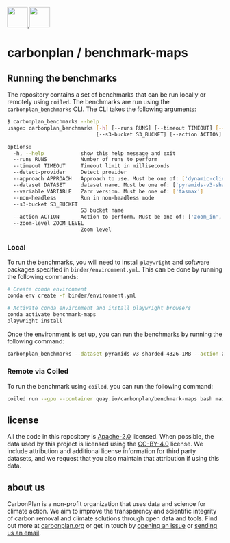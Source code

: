 <p align='left'>
  <a href='https://carbonplan.org/#gh-light-mode-only'>
    <img
      src='https://carbonplan-assets.s3.amazonaws.com/monogram/dark-small.png'
      height='48px'
    />
  </a>
  <a href='https://carbonplan.org/#gh-dark-mode-only'>
    <img
      src='https://carbonplan-assets.s3.amazonaws.com/monogram/light-small.png'
      height='48px'
    />
  </a>
</p>

# carbonplan / benchmark-maps

## Running the benchmarks

The repository contains a set of benchmarks that can be run locally or remotely using `coiled`. The benchmarks are run using the `carbonplan_benchmarks` CLI. The CLI takes the following arguments:

```bash
$ carbonplan_benchmarks --help
usage: carbonplan_benchmarks [-h] [--runs RUNS] [--timeout TIMEOUT] [--detect-provider] [--approach APPROACH] [--dataset DATASET] [--variable VARIABLE] [--non-headless]
                             [--s3-bucket S3_BUCKET] [--action ACTION] [--zoom-level ZOOM_LEVEL]

options:
  -h, --help            show this help message and exit
  --runs RUNS           Number of runs to perform
  --timeout TIMEOUT     Timeout limit in milliseconds
  --detect-provider     Detect provider
  --approach APPROACH   Approach to use. Must be one of: ['dynamic-client']
  --dataset DATASET     dataset name. Must be one of: ['pyramids-v3-sharded-4326-1MB', 'pyramids-v3-sharded-4326-5MB']
  --variable VARIABLE   Zarr version. Must be one of: ['tasmax']
  --non-headless        Run in non-headless mode
  --s3-bucket S3_BUCKET
                        S3 bucket name
  --action ACTION       Action to perform. Must be one of: ['zoom_in', 'zoom_out']
  --zoom-level ZOOM_LEVEL
                        Zoom level
```

### Local

To run the benchmarks, you will need to install `playwright` and software packages specified in `binder/environment.yml`. This can be done by running the following commands:

```bash
# Create conda environment
conda env create -f binder/environment.yml

# Activate conda environment and install playwright browsers
conda activate benchmark-maps
playwright install
```

Once the environment is set up, you can run the benchmarks by running the following command:

```bash
carbonplan_benchmarks --dataset pyramids-v3-sharded-4326-1MB --action zoom_in --zoom-level 4
```

### Remote via Coiled

To run the benchmark using `coiled`, you can run the following command:

```bash
coiled run --gpu --container quay.io/carbonplan/benchmark-maps bash main.sh
```

## license

All the code in this repository is [Apache-2.0](https://choosealicense.com/licenses/apache-2.0/) licensed. When possible, the data used by this project is licensed using the [CC-BY-4.0](https://choosealicense.com/licenses/cc-by-4.0/) license. We include attribution and additional license information for third party datasets, and we request that you also maintain that attribution if using this data.

## about us

CarbonPlan is a non-profit organization that uses data and science for climate action. We aim to improve the transparency and scientific integrity of carbon removal and climate solutions through open data and tools. Find out more at [carbonplan.org](https://carbonplan.org/) or get in touch by [opening an issue](https://github.com/carbonplan/offsets-db/issues/new) or [sending us an email](mailto:hello@carbonplan.org).
